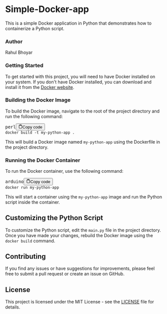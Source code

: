 # Simple-Docker-app

This is a simple Docker application in Python that demonstrates how to containerize a Python script.

### Author 

Rahul Bhoyar

### Getting Started

To get started with this project, you will need to have Docker installed on your system. If you don't have Docker installed, you can download and install it from the [Docker website](https://www.docker.com/get-started).

### Building the Docker Image

To build the Docker image, navigate to the root of the project directory and run the following command:

<pre><div class="bg-black rounded-md mb-4"><div class="flex items-center relative text-gray-200 bg-gray-800 px-4 py-2 text-xs font-sans justify-between rounded-t-md"><span>perl</span><button class="flex ml-auto gap-2"><svg stroke="currentColor" fill="none" stroke-width="2" viewBox="0 0 24 24" stroke-linecap="round" stroke-linejoin="round" class="h-4 w-4" height="1em" width="1em" xmlns="http://www.w3.org/2000/svg"><path d="M16 4h2a2 2 0 0 1 2 2v14a2 2 0 0 1-2 2H6a2 2 0 0 1-2-2V6a2 2 0 0 1 2-2h2"></path><rect x="8" y="2" width="8" height="4" rx="1" ry="1"></rect></svg>Copy code</button></div><div class="p-4 overflow-y-auto"><code class="!whitespace-pre hljs language-perl">docker build -t my-python-app .
</code></div></div></pre>

This will build a Docker image named `my-python-app` using the Dockerfile in the project directory.

### Running the Docker Container

To run the Docker container, use the following command:

<pre><div class="bg-black rounded-md mb-4"><div class="flex items-center relative text-gray-200 bg-gray-800 px-4 py-2 text-xs font-sans justify-between rounded-t-md"><span>arduino</span><button class="flex ml-auto gap-2"><svg stroke="currentColor" fill="none" stroke-width="2" viewBox="0 0 24 24" stroke-linecap="round" stroke-linejoin="round" class="h-4 w-4" height="1em" width="1em" xmlns="http://www.w3.org/2000/svg"><path d="M16 4h2a2 2 0 0 1 2 2v14a2 2 0 0 1-2 2H6a2 2 0 0 1-2-2V6a2 2 0 0 1 2-2h2"></path><rect x="8" y="2" width="8" height="4" rx="1" ry="1"></rect></svg>Copy code</button></div><div class="p-4 overflow-y-auto"><code class="!whitespace-pre hljs language-arduino">docker run my-python-app
</code></div></div></pre>

This will start a container using the `my-python-app` image and run the Python script inside the container.

## Customizing the Python Script

To customize the Python script, edit the `main.py` file in the project directory. Once you have made your changes, rebuild the Docker image using the `docker build` command.

## Contributing

If you find any issues or have suggestions for improvements, please feel free to submit a pull request or create an issue on GitHub.

## License

This project is licensed under the MIT License - see the [LICENSE](https://chat.openai.com/c/LICENSE) file for details.
